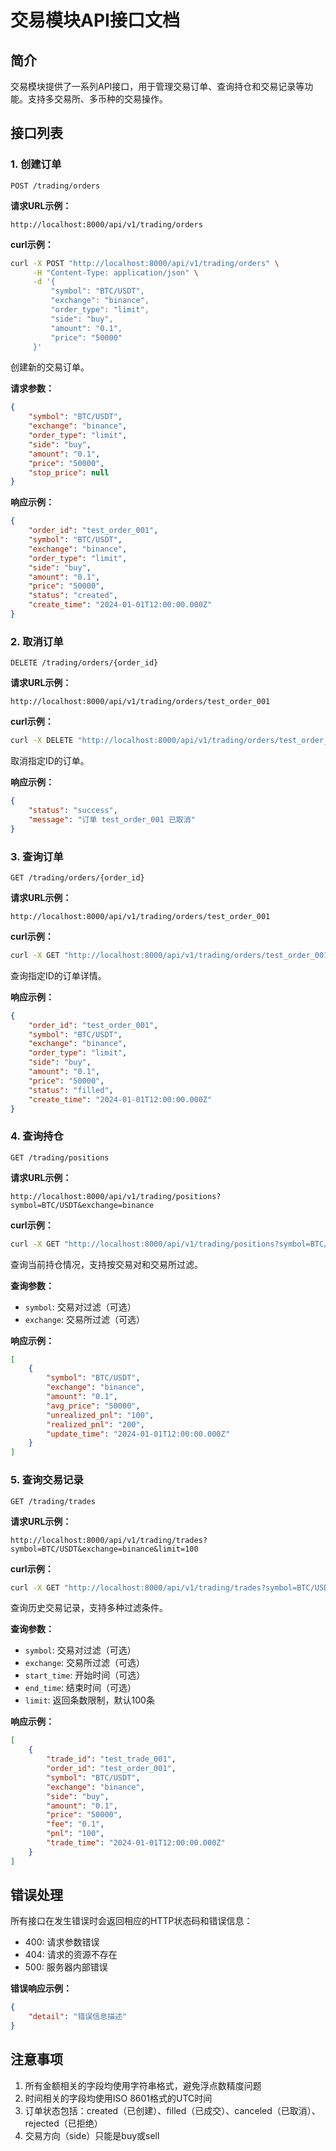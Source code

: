 # 交易模块API接口文档

## 简介

交易模块提供了一系列API接口，用于管理交易订单、查询持仓和交易记录等功能。支持多交易所、多币种的交易操作。

## 接口列表

### 1. 创建订单

```
POST /trading/orders
```

**请求URL示例：**
```
http://localhost:8000/api/v1/trading/orders
```

**curl示例：**
```bash
curl -X POST "http://localhost:8000/api/v1/trading/orders" \
     -H "Content-Type: application/json" \
     -d '{
         "symbol": "BTC/USDT",
         "exchange": "binance",
         "order_type": "limit",
         "side": "buy",
         "amount": "0.1",
         "price": "50000"
     }'
```

创建新的交易订单。

**请求参数：**
```json
{
    "symbol": "BTC/USDT",
    "exchange": "binance",
    "order_type": "limit",
    "side": "buy",
    "amount": "0.1",
    "price": "50000",
    "stop_price": null
}
```

**响应示例：**
```json
{
    "order_id": "test_order_001",
    "symbol": "BTC/USDT",
    "exchange": "binance",
    "order_type": "limit",
    "side": "buy",
    "amount": "0.1",
    "price": "50000",
    "status": "created",
    "create_time": "2024-01-01T12:00:00.000Z"
}
```

### 2. 取消订单

```
DELETE /trading/orders/{order_id}
```

**请求URL示例：**
```
http://localhost:8000/api/v1/trading/orders/test_order_001
```

**curl示例：**
```bash
curl -X DELETE "http://localhost:8000/api/v1/trading/orders/test_order_001"
```

取消指定ID的订单。

**响应示例：**
```json
{
    "status": "success",
    "message": "订单 test_order_001 已取消"
}
```

### 3. 查询订单

```
GET /trading/orders/{order_id}
```

**请求URL示例：**
```
http://localhost:8000/api/v1/trading/orders/test_order_001
```

**curl示例：**
```bash
curl -X GET "http://localhost:8000/api/v1/trading/orders/test_order_001"
```

查询指定ID的订单详情。

**响应示例：**
```json
{
    "order_id": "test_order_001",
    "symbol": "BTC/USDT",
    "exchange": "binance",
    "order_type": "limit",
    "side": "buy",
    "amount": "0.1",
    "price": "50000",
    "status": "filled",
    "create_time": "2024-01-01T12:00:00.000Z"
}
```

### 4. 查询持仓

```
GET /trading/positions
```

**请求URL示例：**
```
http://localhost:8000/api/v1/trading/positions?symbol=BTC/USDT&exchange=binance
```

**curl示例：**
```bash
curl -X GET "http://localhost:8000/api/v1/trading/positions?symbol=BTC/USDT&exchange=binance"
```

查询当前持仓情况，支持按交易对和交易所过滤。

**查询参数：**
- `symbol`: 交易对过滤（可选）
- `exchange`: 交易所过滤（可选）

**响应示例：**
```json
[
    {
        "symbol": "BTC/USDT",
        "exchange": "binance",
        "amount": "0.1",
        "avg_price": "50000",
        "unrealized_pnl": "100",
        "realized_pnl": "200",
        "update_time": "2024-01-01T12:00:00.000Z"
    }
]
```

### 5. 查询交易记录

```
GET /trading/trades
```

**请求URL示例：**
```
http://localhost:8000/api/v1/trading/trades?symbol=BTC/USDT&exchange=binance&limit=100
```

**curl示例：**
```bash
curl -X GET "http://localhost:8000/api/v1/trading/trades?symbol=BTC/USDT&exchange=binance&limit=100"
```

查询历史交易记录，支持多种过滤条件。

**查询参数：**
- `symbol`: 交易对过滤（可选）
- `exchange`: 交易所过滤（可选）
- `start_time`: 开始时间（可选）
- `end_time`: 结束时间（可选）
- `limit`: 返回条数限制，默认100条

**响应示例：**
```json
[
    {
        "trade_id": "test_trade_001",
        "order_id": "test_order_001",
        "symbol": "BTC/USDT",
        "exchange": "binance",
        "side": "buy",
        "amount": "0.1",
        "price": "50000",
        "fee": "0.1",
        "pnl": "100",
        "trade_time": "2024-01-01T12:00:00.000Z"
    }
]
```

## 错误处理

所有接口在发生错误时会返回相应的HTTP状态码和错误信息：

- 400: 请求参数错误
- 404: 请求的资源不存在
- 500: 服务器内部错误

**错误响应示例：**
```json
{
    "detail": "错误信息描述"
}
```

## 注意事项

1. 所有金额相关的字段均使用字符串格式，避免浮点数精度问题
2. 时间相关的字段均使用ISO 8601格式的UTC时间
3. 订单状态包括：created（已创建）、filled（已成交）、canceled（已取消）、rejected（已拒绝）
4. 交易方向（side）只能是buy或sell